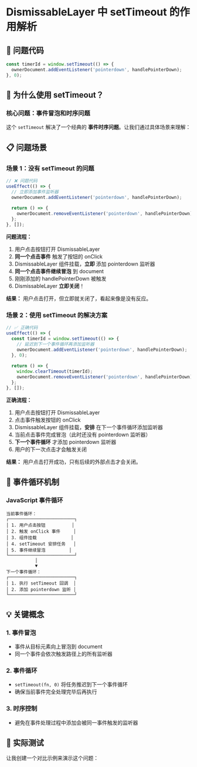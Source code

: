 # DismissableLayer 中 setTimeout 的作用解析

## 🎯 问题代码

```typescript
const timerId = window.setTimeout(() => {
  ownerDocument.addEventListener('pointerdown', handlePointerDown);
}, 0);
```

## 🤔 为什么使用 setTimeout？

### 核心问题：事件冒泡和时序问题

这个 `setTimeout` 解决了一个经典的 **事件时序问题**。让我们通过具体场景来理解：

## 📋 问题场景

### 场景 1：没有 setTimeout 的问题

```typescript
// ❌ 问题代码
useEffect(() => {
  // 立即添加事件监听器
  ownerDocument.addEventListener('pointerdown', handlePointerDown);
  
  return () => {
    ownerDocument.removeEventListener('pointerdown', handlePointerDown);
  };
}, []);
```

**问题流程：**
1. 用户点击按钮打开 DismissableLayer
2. **同一个点击事件** 触发了按钮的 onClick
3. DismissableLayer 组件挂载，**立即** 添加 pointerdown 监听器
4. **同一个点击事件继续冒泡** 到 document
5. 刚刚添加的 handlePointerDown 被触发
6. DismissableLayer **立即关闭**！

**结果：** 用户点击打开，但立即就关闭了，看起来像是没有反应。

### 场景 2：使用 setTimeout 的解决方案

```typescript
// ✅ 正确代码
useEffect(() => {
  const timerId = window.setTimeout(() => {
    // 延迟到下一个事件循环再添加监听器
    ownerDocument.addEventListener('pointerdown', handlePointerDown);
  }, 0);
  
  return () => {
    window.clearTimeout(timerId);
    ownerDocument.removeEventListener('pointerdown', handlePointerDown);
  };
}, []);
```

**正确流程：**
1. 用户点击按钮打开 DismissableLayer
2. 点击事件触发按钮的 onClick
3. DismissableLayer 组件挂载，**安排** 在下一个事件循环添加监听器
4. 当前点击事件完成冒泡（此时还没有 pointerdown 监听器）
5. **下一个事件循环** 才添加 pointerdown 监听器
6. 用户的下一次点击才会触发关闭

**结果：** 用户点击打开成功，只有后续的外部点击才会关闭。

## 🔄 事件循环机制

### JavaScript 事件循环

```
当前事件循环：
┌─────────────────────────┐
│ 1. 用户点击按钮          │
│ 2. 触发 onClick 事件     │
│ 3. 组件挂载             │
│ 4. setTimeout 安排任务   │
│ 5. 事件继续冒泡         │
└─────────────────────────┘
           │
           ▼
下一个事件循环：
┌─────────────────────────┐
│ 1. 执行 setTimeout 回调  │
│ 2. 添加 pointerdown 监听 │
└─────────────────────────┘
```

## 💡 关键概念

### 1. 事件冒泡
- 事件从目标元素向上冒泡到 document
- 同一个事件会依次触发路径上的所有监听器

### 2. 事件循环
- `setTimeout(fn, 0)` 将任务推迟到下一个事件循环
- 确保当前事件完全处理完毕后再执行

### 3. 时序控制
- 避免在事件处理过程中添加会被同一事件触发的监听器

## 🧪 实际测试

让我创建一个对比示例来演示这个问题：